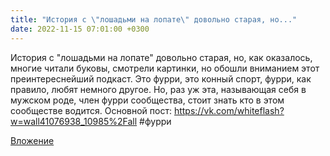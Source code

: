 ```yaml
---
title: "История с \"лошадьми на лопате\" довольно старая, но..."
date: 2022-11-15 07:01:00 +0300
---
```


История с "лошадьми на лопате" довольно старая, но, как оказалось, многие читали буковы, смотрели картинки, но обошли вниманием этот преинтереснейший подкаст.
Это фурри, это конный спорт, фурри, как правило, любят немного другое.
Но, раз уж эта, называющая себя в мужском роде, член фурри сообщества, стоит знать кто в этом сообществе водится.
Основной пост:
https://vk.com/whiteflash?w=wall41076938_10985%2Fall
#фурри

[Вложение](https://vk.com/video41076938_456239566)
